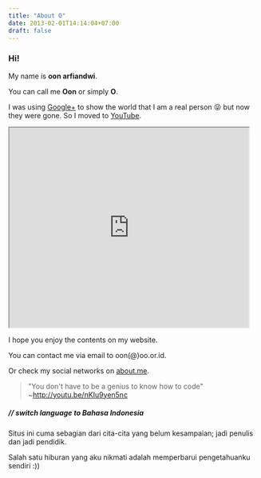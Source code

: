 ```yaml
---
title: "About O"
date: 2013-02-01T14:14:04+07:00
draft: false
---
```


### Hi!

My name is **oon arfiandwi**.

You can call me **Oon** or simply **O**.

I was using [Google+](http://plus.google.com/u/0/102354805749063623353) to show the world that I am a real person :stuck_out_tongue_closed_eyes: but now they were gone.
So I moved to [YouTube](https://youtube.com/oonarfiandwi "youtube channel oon arfiandwi").

<iframe src="https://www.youtube.com/embed/?listType=user_uploads&list=arfiandwi&controls=0" width="480" height="400"></iframe>

I hope you enjoy the contents on my website.

You can contact me via email to oon(@)oo.or.id.

Or check my social networks on [about.me](http://about.me/oon).

> "You don't have to be a genius to know how to code" ~http://youtu.be/nKIu9yen5nc

##### // switch language to Bahasa Indonesia

Situs ini cuma sebagian dari cita-cita yang belum kesampaian; jadi penulis dan jadi pendidik.

Salah satu hiburan yang aku nikmati adalah memperbarui pengetahuanku sendiri :))
